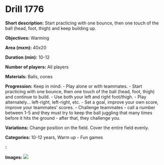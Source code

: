 # Drill 1776

**Short description:**
Start practicing with one bounce, then one touch of the ball (head, foot, thigh) and keep building up.

**Objectives:**
Warming

**Area (mxm):**
40x20

**Duration (min):**
10-12

**Number of players:**
All players

**Materials:**
Balls, cones

**Progression:**
Keep in mind: - Play alone or with teammates. - Start practicing with one bounce, then one touch of the ball (head, foot, thigh) and continue to build. - Use both your left and right foot/thigh. - Play alternately... left-right, left-right, etc. - Set a goal, improve your own score, improve your teammates' scores. - Challenge teammates - call a number between 1-5 and they must try to keep the ball juggling that many times before it hits the ground - after that, they challenge you.

**Variations:**
Change position on the field. Cover the entire field evenly.

**Categories:**
10-12 years, Warm up - Fun games

**:**


**Images:**
![](https://www.coachingfutsal.com/\images\4ed328af-3693-4c77-a744-03d1fb15e70d_356.png)

